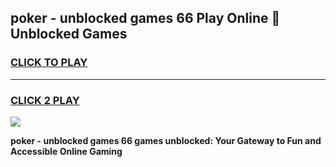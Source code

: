 
## poker - unblocked games 66 Play Online 👋 Unblocked Games
<h3>
<a href="https://premium.freeplayer.one?title=poker_-_unblocked_games_66&ref=19F">CLICK TO PLAY</a></h3>
<hr>

<h3>
<a href="https://premium.freeplayer.one?title=poker_-_unblocked_games_66&ref=19F">CLICK 2 PLAY</a>
  
</h3>

<a href="https://premium.freeplayer.one?title=poker_-_unblocked_games_66&ref=19F"><img src="https://clearcache.store/games.png"></a>


**poker - unblocked games 66 games unblocked: Your Gateway to Fun and Accessible Online Gaming**
